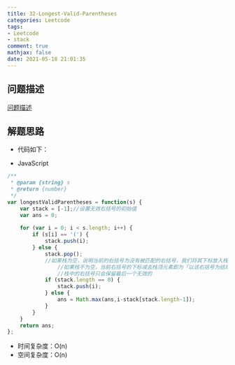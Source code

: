 ```yaml
---
title: 32-Longest-Valid-Parentheses
categories: Leetcode
tags: 
- Leetcode
- stack
comment: true
mathjax: false
date: 2021-05-18 21:01:35
---
```


## 问题描述

[问题描述](https://leetcode.com/problems/longest-valid-parentheses/)
<!--more-->

## 解题思路



- 代码如下：

- JavaScript

```JavaScript
/**
 * @param {string} s
 * @return {number}
 */
var longestValidParentheses = function(s) {
    var stack = [-1];//设置无效右括号的初始值
    var ans = 0;
    
    for (var i = 0; i < s.length; i++) {
        if (s[i] == '(') {
            stack.push(i);
        } else {
            stack.pop();
            //如果栈为空，说明当前的右括号为没有被匹配的右括号，我们将其下标放入栈中来更新我们之前提到的「最后一个没有被匹配的右括号的下标」
                //如果栈不为空，当前右括号的下标减去栈顶元素即为「以该右括号为结尾的最长有效括号的长度
                //栈中的右括号只会保留最后一个无效的
            if (stack.length == 0) {
                stack.push(i);
            } else {
                ans = Math.max(ans,i-stack[stack.length-1]);
            }
        }
    }
    return ans;
};
```

- 时间复杂度：O(n)
- 空间复杂度：O(n)

